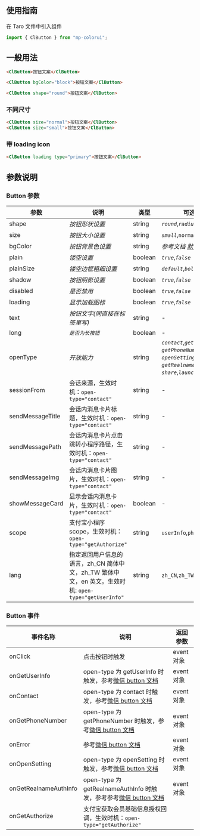 ## 使用指南

在 Taro 文件中引入组件

```js
import { ClButton } from "mp-colorui";
```

## 一般用法

```html
<ClButton>按钮文案</ClButton>
```

```html
<ClButton bgColor="block">按钮文案</ClButton>
```

```html
<ClButton shape="round">按钮文案</ClButton>
```

### 不同尺寸

```html
<ClButton size="normal">按钮文案</ClButton>
<ClButton size="small">按钮文案</ClButton>
```

### 带 loading icon

```html
<ClButton loading type="primary">按钮文案</ClButton>
```

## 参数说明

### Button 参数

| 参数             | 说明                                                                                                 | 类型    | 可选值                                                                                                                                              | 默认值      |
| ---------------- | ---------------------------------------------------------------------------------------------------- | ------- | --------------------------------------------------------------------------------------------------------------------------------------------------- | ----------- |
| shape            | _按钮形状设置_                                                                                       | string  | _`round`_,_`radius`_                                                                                                                                | _`radius`_  |
| size             | _按钮大小设置_                                                                                       | string  | _`small`_,`normal`,_`large`_                                                                                                                        | _`normal`_  |
| bgColor          | _按钮背景色设置_                                                                                     | string  | _参考文档 [默认色](/home/color)_                                                                                                                    | _`blue`_    |
| plain            | _镂空设置_                                                                                           | boolean | _`true`_,_`false`_                                                                                                                                  | _`false`_   |
| plainSize        | _镂空边框粗细设置_                                                                                   | string  | _`default`_,_`bold`_                                                                                                                                | _`default`_ |
| shadow           | _按钮阴影设置_                                                                                       | boolean | _`true`_,_`false`_                                                                                                                                  | _`true`_    |
| disabled         | _是否禁用_                                                                                           | boolean | _`true`_,_`false`_                                                                                                                                  | _`false`_   |
| loading          | _显示加载图标_                                                                                       | boolean | _`true`_,_`false`_                                                                                                                                  | _`false`_   |
| text             | _按钮文字(同直接在标签里写)_                                                                         | string  | -                                                                                                                                                   | -           |
| long             | _`是否为长按钮`_                                                                                     | boolean | -                                                                                                                                                   | `false`     |
| openType         | _开放能力_                                                                                           | string  | _`contact`_,_`getUserInfo`_,<br />_`getPhoneNumber`_,<br />_`openSetting`_,_`feedback`_,<br />_`getRealnameAuthInfo`_,<br />_`share`_,_`launchApp`_ | -           |
| sessionFrom      | 会话来源，生效时机：`open-type="contact"`                                                            | string  | -                                                                                                                                                   | -           |
| sendMessageTitle | 会话内消息卡片标题，生效时机：`open-type="contact"`                                                  | string  | -                                                                                                                                                   | -           |
| sendMessagePath  | 会话内消息卡片点击跳转小程序路径，生效时机：`open-type="contact"`                                    | string  | -                                                                                                                                                   | 当前标题    |
| sendMessageImg   | 会话内消息卡片图片，生效时机：`open-type="contact"`                                                  | string  | -                                                                                                                                                   | 截图        |
| showMessageCard  | 显示会话内消息卡片，生效时机：`open-type="contact"`                                                  | boolean | -                                                                                                                                                   | false       |
| scope            | 支付宝小程序 scope，生效时机：`open-type="getAuthorize"`                                             | string  | `userInfo`,`phoneNumber`                                                                                                                            | -           |
| lang             | 指定返回用户信息的语言，zh_CN 简体中文，zh_TW 繁体中文，en 英文。生效时机: `open-type="getUserInfo"` | string  | `zh_CN`,`zh_TW`,`en`                                                                                                                                | -           |

### Button 事件

| 事件名称              | 说明                                                                                                                                        | 返回参数   |
| --------------------- | ------------------------------------------------------------------------------------------------------------------------------------------- | ---------- |
| onClick               | 点击按钮时触发                                                                                                                              | event 对象 |
| onGetUserInfo         | open-type 为 getUserInfo 时触发，参考[微信 button 文档](https://developers.weixin.qq.com/miniprogram/dev/component/button.html)             | event 对象 |
| onContact             | open-type 为 contact 时触发，参考[微信 button 文档](https://developers.weixin.qq.com/miniprogram/dev/component/button.html)                 | event 对象 |
| onGetPhoneNumber      | open-type 为 getPhoneNumber 时触发，参考[微信 button 文档](https://developers.weixin.qq.com/miniprogram/dev/component/button.html)          | event 对象 |
| onError               | 参考[微信 button 文档](https://developers.weixin.qq.com/miniprogram/dev/component/button.html)                                              | event 对象 |
| onOpenSetting         | open-type 为 openSetting 时触发，参考[微信 button 文档](https://developers.weixin.qq.com/miniprogram/dev/component/button.html)             | event 对象 |
| onGetRealnameAuthInfo | open-type 为 getRealnameAuthInfo 时触发，参考参考[微信 button 文档](https://developers.weixin.qq.com/miniprogram/dev/component/button.html) | event 对象 |
| onGetAuthorize        | 支付宝获取会员基础信息授权回调，生效时机：`open-type="getAuthorize"`                                                                        |            |

<FloatPhone url="https://yinliangdream.github.io/mp-colorui-h5-demo/#/pages/components/button/index" />
